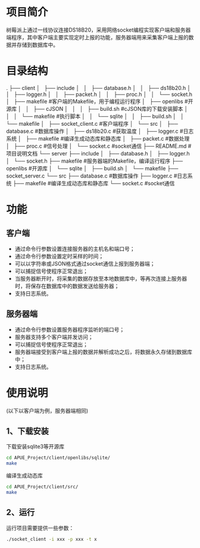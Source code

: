 # 项目简介
树莓派上通过一线协议连接DS18B20，采用网络socket编程实现客户端和服务器端程序，其中客户端主要实现定时上报的功能，服务器端用来采集客户端上报的数据并存储到数据库中。

# 目录结构
.
├── client
│   ├── include
│   │   ├── database.h
│   │   ├── ds18b20.h
│   │   ├── logger.h
│   │   ├── packet.h
│   │   ├── proc.h
│   │   └── socket.h
│   ├── makefile	#客户端的Makefile，用于编程运行程序
│   ├── openlibs	#开源库
│   │   ├── cJSON
│   │   │   ├── build.sh	#cJSON库的下载安装脚本
│   │   │   └── makefile	#执行脚本
│   │   └── sqlite
│   │       ├── build.sh
│   │       └── makefile
│   ├── socket_client.c		#客户端程序
│   └── src
│       ├── database.c		#数据库操作
│       ├── ds18b20.c		#获取温度
│       ├── logger.c		#日志系统
│       ├── makefile		#编译生成动态库和静态库
│       ├── packet.c		#数据处理
│       ├── proc.c			#信号处理
│       └── socket.c		#socket通信
├── README.md				#项目说明文档
└── server
    ├── include
    │   ├── database.h
    │   ├── logger.h
    │   └── socket.h
    ├── makefile		#服务器端的Makefile，编译运行程序
    ├── openlibs		#开源库
    │   └── sqlite
    │       ├── build.sh
    │       └── makefile
    ├── socket_server.c
    └── src
        ├── database.c		#数据库操作
        ├── logger.c		#日志系统
        ├── makefile		#编译生成动态库和静态库
        └── socket.c		#socket通信

# 功能
## 客户端
- 通过命令行参数设置连接服务器的主机名和端口号；
- 通过命令行参数设置定时采样的时间；
- 可以以字符串或JSON格式通过socket通信上报到服务器端；
- 可以捕捉信号使程序正常退出；
- 当服务器断开时，将采集的数据存放至本地数据库中，等再次连接上服务器时，将保存在数据库中的数据发送给服务器；
- 支持日志系统。

## 服务器端
- 通过命令行参数设置服务器程序监听的端口号；
- 服务器支持多个客户端并发访问；
- 可以捕捉信号使程序正常退出；
- 服务器端接受到客户端上报的数据并解析成功之后，将数据永久存储到数据库中；
- 支持日志系统。

# 使用说明
(以下以客户端为例，服务器端相同)
## 1、下载安装
下载安装sqlite3等开源库
```bash
cd APUE_Project/client/openlibs/sqlite/
make
```
编译生成动态库
```bash
cd APUE_Project/client/src/
make
```

## 2、运行
运行项目需要提供一些参数：
```bash
./socket_client -i xxx -p xxx -t x
```

